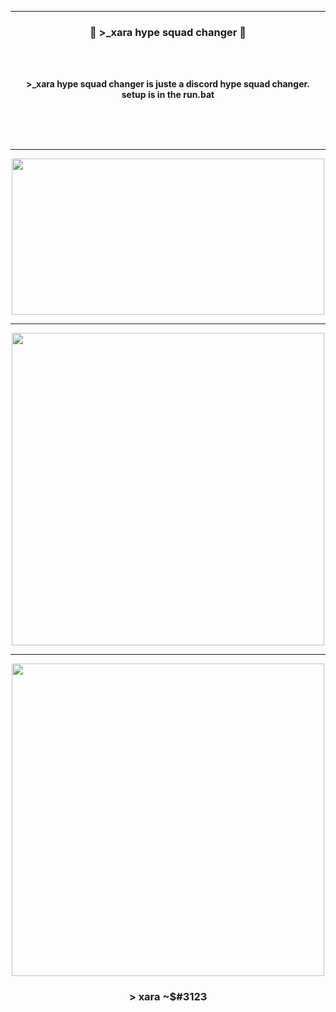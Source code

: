 -----

### <p align="center">💨 >_xara hype squad changer 💨</p>

<br><br>
<p align="center">
<strong>
>_xara hype squad changer is juste a discord hype squad changer.
<br>
setup is in the run.bat
<br><br><br>
</strong>
</p>
<br>

-----

<p align="center">
<img src="https://imgs.search.brave.com/eYEyJdEMNEvD_6HBJUDR0iyhCAaKEaw-kFHUVjR2aUA/rs:fit:844:225:1/g:ce/aHR0cHM6Ly90c2U0/Lm1tLmJpbmcubmV0/L3RoP2lkPU9JUC5U/RGJXeEFoMGF6OGhC/ejRfbENnQkd3SGFF/SyZwaWQ9QXBp", width="500", height="250">
</p>

-----

<p align="center">
<img src="https://cdn.discordapp.com/attachments/972965986766557215/1043405264818286693/image.png", width="500", height="500">
</p>

-----

<p align="center">
<img src="https://cdn.discordapp.com/attachments/972965986766557215/1043405443663400990/image.png", width="500", height="500">
</p>


### <p align="center">> xara ~$#3123</p>
